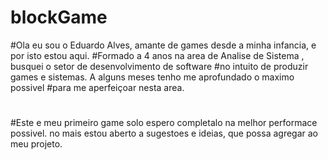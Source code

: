 # blockGame
#Ola  eu sou o Eduardo Alves,  amante de games desde a minha infancia, e por isto estou aqui.
#Formado a 4 anos na area de Analise de Sistema , busquei o setor de desenvolvimento de software
#no intuito de produzir games e sistemas.  A alguns meses tenho me aprofundado o maximo possivel
#para me aperfeiçoar nesta area.
#
#Este e meu primeiro game solo espero  completalo na melhor performace possivel. no mais estou aberto a sugestoes
e ideias, que possa agregar ao meu projeto.
